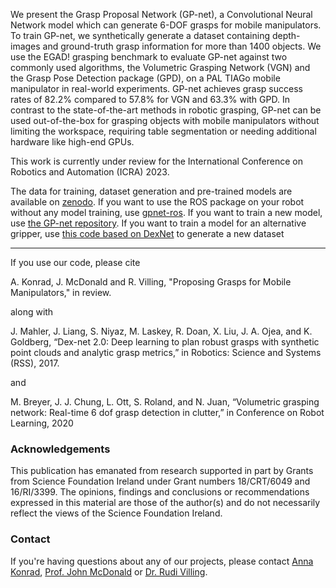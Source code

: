 We present the Grasp Proposal Network (GP-net), a Convolutional Neural Network model which can 
generate 6-DOF grasps for mobile manipulators. To train GP-net, we synthetically generate a 
dataset containing depth-images and ground-truth grasp information for more than 1400 objects. 
We use the EGAD! grasping benchmark to evaluate GP-net against two commonly used algorithms, 
the Volumetric Grasping Network (VGN) and the Grasp Pose Detection package (GPD), on a 
PAL TIAGo mobile manipulator in real-world experiments. GP-net achieves grasp success rates 
of 82.2% compared to 57.8% for VGN and 63.3% with GPD. In contrast to the 
state-of-the-art methods in robotic grasping, GP-net can be used out-of-the-box for grasping 
objects with mobile manipulators without limiting the workspace, requiring table segmentation 
or needing additional hardware like high-end GPUs.

This work is currently under review for the International Conference on Robotics and Automation (ICRA) 2023.

The data for training, dataset generation and pre-trained models are available on [zenodo](www.zenodo.org).
If you want to use the ROS package on your robot without any model training, 
use [gpnet-ros](https://github.com/AuCoRoboticsMU/gpnet-ros). If you want to train a new model, 
use [the GP-net repository](https://github.com/AuCoRoboticsMU/GP-net). If you want to train a model for an
alternative gripper, use [this code based on DexNet](https://github.com/AuCoRoboticsMU/gpnet-data) to
generate a new dataset

------

If you use our code, please cite

A. Konrad, J. McDonald and R. Villing, "Proposing Grasps for Mobile Manipulators," in review.

along with

J. Mahler, J. Liang, S. Niyaz, M. Laskey, R. Doan, X. Liu, J. A. Ojea,
and K. Goldberg, “Dex-net 2.0: Deep learning to plan robust grasps with
synthetic point clouds and analytic grasp metrics,” in Robotics: Science
and Systems (RSS), 2017.

and

M. Breyer, J. J. Chung, L. Ott, S. Roland, and N. Juan, “Volumetric
grasping network: Real-time 6 dof grasp detection in clutter,” in Conference on Robot Learning, 2020

### Acknowledgements

This publication has emanated from research supported in part by Grants from Science Foundation Ireland under 
Grant numbers 18/CRT/6049 and 16/RI/3399.
The opinions, findings and conclusions or recommendations expressed in this material are those of the author(s) and do 
not necessarily reflect the views of the Science Foundation Ireland.

### Contact

If you're having questions about any of our projects, please contact [Anna Konrad](mailto:anna.konrad.2020@mumail.ie),
[Prof. John McDonald](mailto:john.mcdonald@mu.ie) or [Dr. Rudi Villing](mailto:rudi.villing@mu.ie).